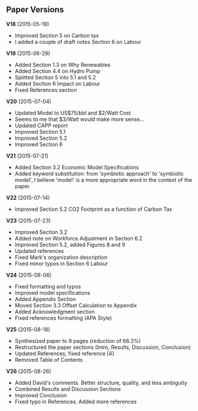 
## Paper Versions

**V18** (2015-05-19)

* Improved Section 5 on Carbon tax
* I added a couple of draft notes Section 6 on Labour 

**V19** (2015-06-29)

* Added Section 1.3 on Why Renewables
* Added Section 4.4 on Hydro Pump
* Splitted Section 5 into 5.1 and 5.2
* Added Section 6 Impact on Labour
* Fixed References section 

**V20** (2015-07-04)

* Updated Model to US$75/bbl and $2/Watt Cost 
* Seems to me that $3/Watt would make more sense...
* Updated CAPP report
* Improved Section 5.1 
* Improved Section 5.2
* Improved Section 6

**V21** (2015-07-21)

* Added Section 3.2 Economic Model Specifications
* Added keyword substitution: from 'symbiotic approach' to 'symbiotic model', I believe 'model' is a more appropriate word in the context of the paper.  

**V22** (2015-07-14)

* Improved Section 5.2 CO2 Footprint as a function of Carbon Tax

**V23** (2015-07-23)
- Improved Section 3.2
- Added note on Workforce Adjustment in Section 6.2
- Improved Section 5.2, added Figures 8 and 9
- Updated references
- Fixed Mark's organization description
- Fixed minor typos in Section 6 Labour

**V24** (2015-08-06)
- Fixed formatting and typos
- Improved model specifications
- Added Appendix Section
- Moved Section 3.3 Offset Calculation to Appendix
- Added Acknowledgment section
- Fixed references formatting (APA Style)

**V25** (2015-08-18)
- Synthesized paper to 9 pages (reduction of 66.3%)
- Restructured the paper sections (Intro, Results, Discussion, Conclusion)
- Updated References, fixed reference [4]
- Removed Table of Contents

**V26** (2015-08-26)
- Added David's comments. Better structure, quality, and less ambiguity
- Combined Results and Discussion Sections
- Improved Conclusion
- Fixed typo in References. Added more references 
